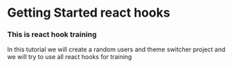 # Getting Started react hooks

### This is react hook training


In this tutorial we will create a random users and theme switcher project and we will 
try to use all react hooks for training

